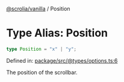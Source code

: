 [@scrolia/vanilla](../README.md) / Position

# Type Alias: Position

```ts
type Position = "x" | "y";
```

Defined in: [package/src/@types/options.ts:6](https://github.com/scrolia/vanilla/blob/09c160783f9b3be547e821e51618c289c7500171/package/src/@types/options.ts#L6)

The position of the scrollbar.
